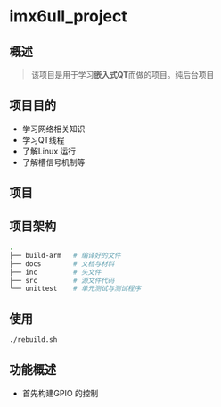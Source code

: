 # imx6ull_project

## 概述
> 该项目是用于学习**嵌入式QT**而做的项目。纯后台项目

## 项目目的
- 学习网络相关知识
- 学习QT线程
- 了解Linux 运行
- 了解槽信号机制等


## 项目
## 项目架构

```bash
.  
├── build-arm   # 编译好的文件  
├── docs        # 文档与材料  
├── inc         # 头文件  
├── src         # 源文件代码  
└── unittest    # 单元测试与测试程序
```
## 使用

```sh
./rebuild.sh
```

## 功能概述
- 首先构建GPIO 的控制
